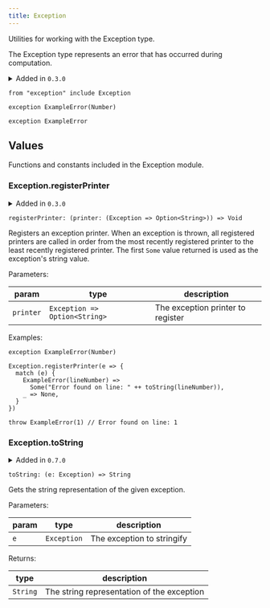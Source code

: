 ```yaml
---
title: Exception
---
```


Utilities for working with the Exception type.

The Exception type represents an error that has occurred during computation.

<details disabled>
<summary tabindex="-1">Added in <code>0.3.0</code></summary>
No other changes yet.
</details>

```grain
from "exception" include Exception
```

```grain
exception ExampleError(Number)
```

```grain
exception ExampleError
```

## Values

Functions and constants included in the Exception module.

### Exception.**registerPrinter**

<details disabled>
<summary tabindex="-1">Added in <code>0.3.0</code></summary>
No other changes yet.
</details>

```grain
registerPrinter: (printer: (Exception => Option<String>)) => Void
```

Registers an exception printer. When an exception is thrown, all registered
printers are called in order from the most recently registered printer to
the least recently registered printer. The first `Some` value returned is
used as the exception's string value.

Parameters:

|param|type|description|
|-----|----|-----------|
|`printer`|`Exception => Option<String>`|The exception printer to register|

Examples:

```grain
exception ExampleError(Number)

Exception.registerPrinter(e => {
  match (e) {
    ExampleError(lineNumber) =>
      Some("Error found on line: " ++ toString(lineNumber)),
    _ => None,
  }
})

throw ExampleError(1) // Error found on line: 1
```

### Exception.**toString**

<details disabled>
<summary tabindex="-1">Added in <code>0.7.0</code></summary>
No other changes yet.
</details>

```grain
toString: (e: Exception) => String
```

Gets the string representation of the given exception.

Parameters:

|param|type|description|
|-----|----|-----------|
|`e`|`Exception`|The exception to stringify|

Returns:

|type|description|
|----|-----------|
|`String`|The string representation of the exception|

